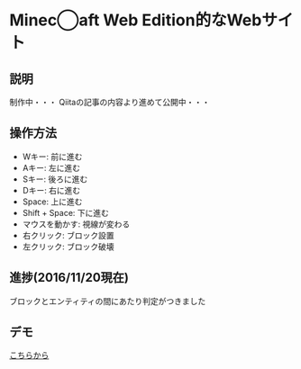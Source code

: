 # Minec◯aft Web Edition的なWebサイト

## 説明
制作中・・・
Qiitaの記事の内容より進めて公開中・・・

## 操作方法

- Wキー: 前に進む
- Aキー: 左に進む
- Sキー: 後ろに進む
- Dキー: 右に進む
- Space: 上に進む
- Shift + Space: 下に進む
- マウスを動かす: 視線が変わる
- 右クリック: ブロック設置
- 左クリック: ブロック破壊

## 進捗(2016/11/20現在)
ブロックとエンティティの間にあたり判定がつきました

## デモ

[こちらから](http://mc.sasurai-usagi3.jp)

